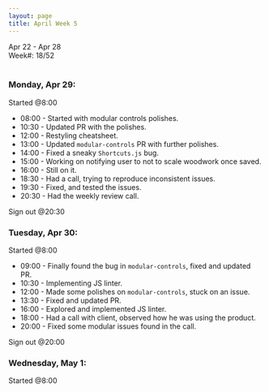 ```yaml
---
layout: page
title: April Week 5
---
```


Apr 22 - Apr 28<br>
Week#: 18/52<br><br>

### Monday, Apr 29:

Started @8:00

- 08:00 - Started with modular controls polishes.
- 10:30 - Updated PR with the polishes.
- 12:00 - Restyling cheatsheet.
- 13:00 - Updated `modular-controls` PR with further polishes.
- 14:00 - Fixed a sneaky `Shortcuts.js` bug.
- 15:00 - Working on notifying user to not to scale woodwork once saved.
- 16:00 - Still on it.
- 18:30 - Had a call, trying to reproduce inconsistent issues.
- 19:30 - Fixed, and tested the issues.
- 20:30 - Had the weekly review call.

Sign out @20:30

### Tuesday, Apr 30:

Started @8:00

- 09:00 - Finally found the bug in `modular-controls`, fixed and updated PR.
- 10:30 - Implementing JS linter.
- 12:00 - Made some polishes on `modular-controls`, stuck on an issue.
- 13:30 - Fixed and updated PR.
- 16:00 - Explored and implemented JS linter.
- 18:00 - Had a call with client, observed how he was using the product.
- 20:00 - Fixed some modular issues found in the call.

Sign out @20:00

### Wednesday, May 1:

Started @8:00